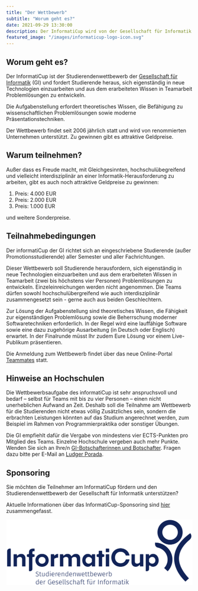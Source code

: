 ```yaml
---
title: "Der Wettbewerb"
subtitle: "Worum geht es?"
date: 2021-09-29 13:30:00
description: Der InformatiCup wird von der Gesellschaft für Informatik (GI) veranstaltet und fordert Studierende heraus, sich eigenständig in neue Technologien einzuarbeiten und aus dem erarbeiteten Wissen in Teamarbeit Problemlösungen zu entwickeln.<p>Die Aufgabenstellung erfordert theoretisches Wissen, die Befähigung zu wissenschaftlichen Problemlösungen sowie moderne Präsentationstechniken.</p><p>Der Wettbewerb findet seit 2006 jährlich statt und wird von renommierten Unternehmen unterstützt. Zu gewinnen gibt es attraktive Geldpreise.</p>
featured_image: "/images/informaticup-logo-icon.svg"
---
```


## Worum geht es?

Der InformatiCup ist der Studierendenwettbewerb der [Gesellschaft für Informatik](https://gi.de/) (GI) und fordert Studierende heraus, sich eigenständig in neue Technologien einzuarbeiten und aus dem erarbeiteten Wissen in Teamarbeit Problemlösungen zu entwickeln.

Die Aufgabenstellung erfordert theoretisches Wissen, die Befähigung zu wissenschaftlichen Problemlösungen sowie moderne Präsentationstechniken.

Der Wettbewerb findet seit 2006 jährlich statt und wird von renommierten Unternehmen unterstützt. Zu gewinnen gibt es attraktive Geldpreise.

## Warum teilnehmen?

Außer dass es Freude macht, mit Gleichgesinnten, hochschulübegreifend und vielleicht interdisziplinär an einer Informatik-Herausforderung zu arbeiten, gibt es auch noch attraktive Geldpreise zu gewinnen:

1. Preis: 4.000 EUR
2. Preis: 2.000 EUR
3. Preis: 1.000 EUR

und weitere Sonderpreise.

## Teilnahmebedingungen

Der informatiCup der GI richtet sich an eingeschriebene Studierende (außer Promotionsstudierende) aller Semester und aller Fachrichtungen.

Dieser Wettbewerb soll Studierende herausfordern, sich eigenständig in neue Technologien einzuarbeiten und aus dem erarbeiteten Wissen in Teamarbeit (zwei bis höchstens vier Personen) Problemlösungen zu entwickeln. Einzeleinreichungen werden nicht angenommen. Die Teams dürfen sowohl hochschulübergreifend wie auch interdisziplinär zusammengesetzt sein - gerne auch aus beiden Geschlechtern.

Zur Lösung der Aufgabenstellung sind theoretisches Wissen, die Fähigkeit zur eigenständigen Problemlösung sowie die Beherrschung moderner Softwaretechniken erforderlich. In der Regel wird eine lauffähige Software sowie eine dazu zugehörige Ausarbeitung (in Deutsch oder Englisch) erwartet. In der Finalrunde müsst Ihr zudem Eure Lösung vor einem Live-Publikum präsentieren.

Die Anmeldung zum Wettbewerb findet über das neue Online-Portal [Teammates](https://teams.informaticup.de/) statt.

## Hinweise an Hochschulen

Die Wettbewerbsaufgabe des informatiCup ist sehr anspruchsvoll und bedarf – selbst für Teams mit bis zu vier Personen – einen nicht unerheblichen Aufwand an Zeit. Deshalb soll die Teilnahme am Wettbewerb für die Studierenden nicht etwas völlig Zusätzliches sein, sondern die erbrachten Leistungen könnten auf das Studium angerechnet werden, zum Beispiel im Rahmen von Programmierpraktika oder sonstiger Übungen.

Die GI empfiehlt dafür die Vergabe von mindestens vier ECTS-Punkten pro Mitglied des Teams. Einzelne Hochschule vergeben auch mehr Punkte. Wenden Sie sich an Ihre/n [GI-Botschafterinnen und Botschafter](https://gi.de/netzwerk/hochschulen/botschafterinnen). Fragen dazu bitte per E-Mail an [Ludger Porada](mailto:ludger.porada@gi.de?subject=InformatiCup).

## Sponsoring

Sie möchten die Teilnehmer am InformatiCup fördern und den Studierendenwettbewerb der Gesellschaft für Informatik unterstützen?

Aktuelle Informationen über das InformatiCup-Sponsoring sind [hier](https://github.com/informatiCup/informatiCup2023/blob/b48266a32fd612fa12230a04d05766ef17354184/partnerschaft_informatiCup2023.pdf) zusammengefasst.

<div class="gallery" data-columns="1">
	<img src="/images/informaticup-logo.svg">
</div>
